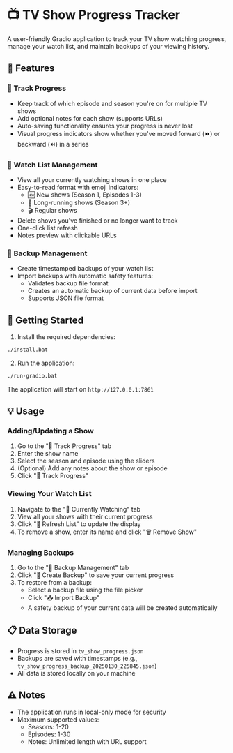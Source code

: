 # 📺 TV Show Progress Tracker

A user-friendly Gradio application to track your TV show watching progress, manage your watch list, and maintain backups of your viewing history.

## 🌟 Features

### 📝 Track Progress
- Keep track of which episode and season you're on for multiple TV shows
- Add optional notes for each show (supports URLs)
- Auto-saving functionality ensures your progress is never lost
- Visual progress indicators show whether you've moved forward (⏩) or backward (⏪) in a series

### 👀 Watch List Management
- View all your currently watching shows in one place
- Easy-to-read format with emoji indicators:
  - 🆕 New shows (Season 1, Episodes 1-3)
  - 🌟 Long-running shows (Season 3+)
  - 🎬 Regular shows
- Delete shows you've finished or no longer want to track
- One-click list refresh
- Notes preview with clickable URLs

### 💾 Backup Management
- Create timestamped backups of your watch list
- Import backups with automatic safety features:
  - Validates backup file format
  - Creates an automatic backup of current data before import
  - Supports JSON file format

## 🚀 Getting Started

1. Install the required dependencies:
```bash
./install.bat
```

2. Run the application:
```bash
./run-gradio.bat
```

The application will start on `http://127.0.0.1:7861`

## 💡 Usage

### Adding/Updating a Show
1. Go to the "📝 Track Progress" tab
2. Enter the show name
3. Select the season and episode using the sliders
4. (Optional) Add any notes about the show or episode
5. Click "📌 Track Progress"

### Viewing Your Watch List
1. Navigate to the "👀 Currently Watching" tab
2. View all your shows with their current progress
3. Click "🔄 Refresh List" to update the display
4. To remove a show, enter its name and click "🗑️ Remove Show"

### Managing Backups
1. Go to the "💾 Backup Management" tab
2. Click "💾 Create Backup" to save your current progress
3. To restore from a backup:
   - Select a backup file using the file picker
   - Click "📥 Import Backup"
   - A safety backup of your current data will be created automatically

## 📋 Data Storage
- Progress is stored in `tv_show_progress.json`
- Backups are saved with timestamps (e.g., `tv_show_progress_backup_20250130_225845.json`)
- All data is stored locally on your machine

## ⚠️ Notes
- The application runs in local-only mode for security
- Maximum supported values:
  - Seasons: 1-20
  - Episodes: 1-30
  - Notes: Unlimited length with URL support
